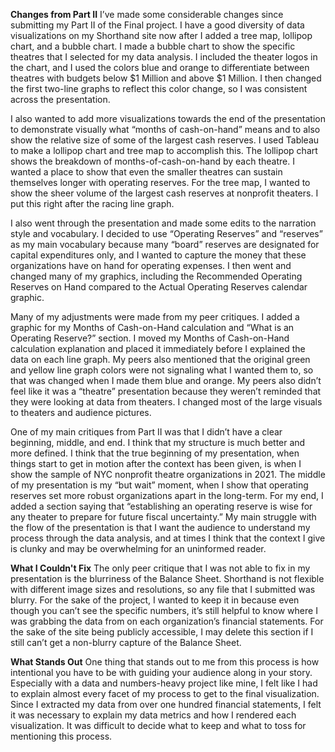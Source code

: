 **Changes from Part II**
I’ve made some considerable changes since submitting my Part II of the Final project. I have a good diversity of data visualizations on my Shorthand site now after I added a tree map, lollipop chart, and a bubble chart. I made a bubble chart to show the specific theatres that I selected for my data analysis. I included the theater logos in the chart, and I used the colors blue and orange to differentiate between theatres with budgets below $1 Million and above $1 Million. I then changed the first two-line graphs to reflect this color change, so I was consistent across the presentation. 

I also wanted to add more visualizations towards the end of the presentation to demonstrate visually what “months of cash-on-hand” means and to also show the relative size of some of the largest cash reserves. I used Tableau to make a lollipop chart and tree map to accomplish this. The lollipop chart shows the breakdown of months-of-cash-on-hand by each theatre. I wanted a place to show that even the smaller theatres can sustain themselves longer with operating reserves. For the tree map, I wanted to show the sheer volume of the largest cash reserves at nonprofit theaters. I put this right after the racing line graph. 

I also went through the presentation and made some edits to the narration style and vocabulary. I decided to use “Operating Reserves” and “reserves” as my main vocabulary because many “board” reserves are designated for capital expenditures only, and I wanted to capture the money that these organizations have on hand for operating expenses. I then went and changed many of my graphics, including the Recommended Operating Reserves on Hand compared to the Actual Operating Reserves calendar graphic. 

Many of my adjustments were made from my peer critiques. I added a graphic for my Months of Cash-on-Hand calculation and “What is an Operating Reserve?” section. I moved my Months of Cash-on-Hand calculation explanation and placed it immediately before I explained the data on each line graph. My peers also mentioned that the original green and yellow line graph colors were not signaling what I wanted them to, so that was changed when I made them blue and orange. My peers also didn’t feel like it was a “theatre” presentation because they weren’t reminded that they were looking at data from theaters. I changed most of the large visuals to theaters and audience pictures. 

One of my main critiques from Part II was that I didn’t have a clear beginning, middle, and end. I think that my structure is much better and more defined. I think that the true beginning of my presentation, when things start to get in motion after the context has been given, is when I show the sample of NYC nonprofit theatre organizations in 2021. The middle of my presentation is my “but wait” moment, when I show that operating reserves set more robust organizations apart in the long-term. For my end, I added a section saying that “establishing an operating reserve is wise for any theater to prepare for future fiscal uncertainty.” My main struggle with the flow of the presentation is that I want the audience to understand my process through the data analysis, and at times I think that the context I give is clunky and may be overwhelming for an uninformed reader. 

**What I Couldn't Fix**
The only peer critique that I was not able to fix in my presentation is the blurriness of the Balance Sheet. Shorthand is not flexible with different image sizes and resolutions, so any file that I submitted was blurry. For the sake of the project, I wanted to keep it in because even though you can’t see the specific numbers, it’s still helpful to know where I was grabbing the data from on each organization’s financial statements. For the sake of the site being publicly accessible, I may delete this section if I still can’t get a non-blurry capture of the Balance Sheet. 

**What Stands Out**
One thing that stands out to me from this process is how intentional you have to be with guiding your audience along in your story. Especially with a data and numbers-heavy project like mine, I felt like I had to explain almost every facet of my process to get to the final visualization. Since I extracted my data from over one hundred financial statements, I felt it was necessary to explain my data metrics and how I rendered each visualization. It was difficult to decide what to keep and what to toss for mentioning this process. 
